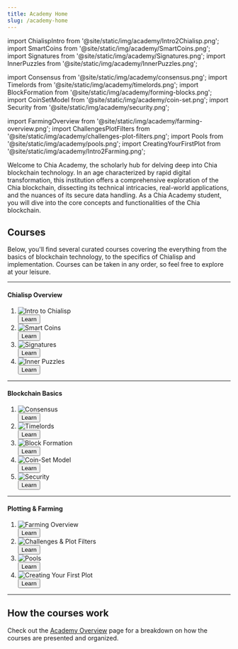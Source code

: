 ```yaml
---
title: Academy Home
slug: /academy-home
---
```


import ChialispIntro from '@site/static/img/academy/Intro2Chialisp.png';
import SmartCoins from '@site/static/img/academy/SmartCoins.png';
import Signatures from '@site/static/img/academy/Signatures.png';
import InnerPuzzles from '@site/static/img/academy/InnerPuzzles.png';

import Consensus from '@site/static/img/academy/consensus.png';
import Timelords from '@site/static/img/academy/timelords.png';
import BlockFormation from '@site/static/img/academy/forming-blocks.png';
import CoinSetModel from '@site/static/img/academy/coin-set.png';
import Security from '@site/static/img/academy/security.png';

import FarmingOverview from '@site/static/img/academy/farming-overview.png';
import ChallengesPlotFilters from '@site/static/img/academy/challenges-plot-filters.png';
import Pools from '@site/static/img/academy/pools.png';
import CreatingYourFirstPlot from '@site/static/img/academy/Intro2Farming.png';

Welcome to Chia Academy, the scholarly hub for delving deep into Chia blockchain technology. In an age characterized by rapid digital transformation, this institution offers a comprehensive exploration of the Chia blockchain, dissecting its technical intricacies, real-world applications, and the nuances of its secure data handling. As a Chia Academy student, you will dive into the core concepts and functionalities of the Chia blockchain.

## Courses

Below, you'll find several curated courses covering the everything from the basics of blockchain technology, to the specifics of Chialisp and implementation. Courses can be taken in any order, so feel free to explore at your leisure.

---

#### Chialisp Overview

<section class="carousel">
  <ol class="carousel-inner">
    <li class="carousel-item">
    <div class="card-demo">
      <div class="card">
        <div class="card__image">
          <img src={ChialispIntro} alt='Intro to Chialisp' />
        </div>
        <div class="card__footer">
          <a href='https://docs.chia.net/chialisp-intro'>
          <button class="button button--primary button--block">Learn</button>
          </a>
        </div>
      </div>
      </div>
    </li>
    <li class="carousel-item">
    <div class="card-demo">
      <div class="card">
        <div class="card__image">
          <img src={SmartCoins} alt='Smart Coins' />
        </div>
        <div class="card__footer">
          <a href='https://docs.chia.net/chialisp-smart-coin'>
          <button class="button button--primary button--block">Learn</button>
          </a>
        </div>
      </div>
      </div>
    </li>
    <li class="carousel-item">
    <div class="card-demo">
      <div class="card">
        <div class="card__image">
          <img src={Signatures} alt='Signatures' />
        </div>
        <div class="card__footer">
          <a href='https://docs.chia.net/chialisp-signatures'>
          <button class="button button--primary button--block">Learn</button>
          </a>
        </div>
      </div>
      </div>
    </li>
    <li class="carousel-item">
        <div class="card-demo">
            <div class="card">
                <div class="card__image">
                <img src={InnerPuzzles} alt='Inner Puzzles' />
                </div>
                <div class="card__footer">
                <a href='https://docs.chia.net/chialisp-inner-puzzle'>
                <button class="button button--primary button--block">Learn</button>
                </a>
                </div>
            </div>
      </div>
    </li>
  </ol>
</section>

---

#### Blockchain Basics

<section class="carousel">
  <ol class="carousel-inner">
    <li class="carousel-item">
    <div class="card-demo">
      <div class="card">
        <div class="card__image">
          <img src={Consensus} alt='Consensus'/>
        </div>
        <div class="card__footer">
          <a href='https://docs.chia.net/consensus-basics'>
          <button class="button button--primary button--block">Learn</button>
          </a>
        </div>
      </div>
    </div>
    </li>
    <li class="carousel-item">
    <div class="card-demo">
      <div class="card">
        <div class="card__image">
          <img src={Timelords} alt='Timelords' />
        </div>
        <div class="card__footer">
          <a href='https://docs.chia.net/timelord-basics'>
          <button class="button button--primary button--block">Learn</button>
          </a>
        </div>
      </div>
    </div>
    </li>
    <li class="carousel-item">
    <div class="card-demo">
      <div class="card">
        <div class="card__image">
          <img src={BlockFormation} alt='Block Formation' />
        </div>
        <div class="card__footer">
          <a href='https://docs.chia.net/block-formation-basics'>
          <button class="button button--primary button--block">Learn</button>
          </a>
        </div>
      </div>
    </div>
    </li>
    <li class="carousel-item">
    <div class="card-demo">
      <div class="card">
        <div class="card__image">
          <img src={CoinSetModel} alt='Coin-Set Model' />
        </div>
        <div class="card__footer">
          <a href='https://docs.chia.net/coinset-basics'>
          <button class="button button--primary button--block">Learn</button>
          </a>
        </div>
      </div>
    </div>
    </li>
    <li class="carousel-item">
    <div class="card-demo">
      <div class="card">
        <div class="card__image">
          <img src={Security} alt='Security' />
        </div>
        <div class="card__footer">
          <a href='https://docs.chia.net/security-basics'>
          <button class="button button--primary button--block">Learn</button>
          </a>
        </div>
      </div>
    </div>
  </li>
</ol>
</section>

---

#### Plotting & Farming

<section class="carousel">
  <ol class="carousel-inner">
    <li class="carousel-item">
      <div class="card-demo">
        <div class="card">
          <div class="card__image">
            <img src={FarmingOverview} alt='Farming Overview' />
          </div>
        <div class="card__footer">
          <a href='https://docs.chia.net/farming-overview'>
          <button class="button button--primary button--block">Learn</button>
          </a>
        </div>
      </div>
    </div>
    </li>
    <li class="carousel-item">
    <div class="card-demo">
      <div class="card">
        <div class="card__image">
          <img src={ChallengesPlotFilters} alt='Challenges & Plot Filters' />
        </div>
        <div class="card__footer">
          <a href='https://docs.chia.net/challenges-plot-filters'>
          <button class="button button--primary button--block">Learn</button>
          </a>
        </div>
      </div>
    </div>
    </li>
    <li class="carousel-item">
    <div class="card-demo">
      <div class="card">
        <div class="card__image">
          <img src={Pools} alt='Pools' />
        </div>
        <div class="card__footer">
          <a href='https://docs.chia.net/pools'>
          <button class="button button--primary button--block">Learn</button>
          </a>
        </div>
      </div>
    </div>
    </li>
    <li class="carousel-item">
    <div class="card-demo">
      <div class="card">
        <div class="card__image">
          <img src={CreatingYourFirstPlot} alt='Creating Your First Plot' />
        </div>
        <div class="card__footer">
          <a href='https://docs.chia.net/first-plot'>
          <button class="button button--primary button--block">Learn</button>
          </a>
        </div>
      </div>
    </div>
    </li>
  </ol>
</section>

---

## How the courses work

Check out the [Academy Overview](https://docs.chia.net/academy-overview) page for a breakdown on how the courses are presented and organized.
